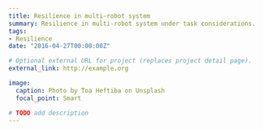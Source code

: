 ```yaml
---
title: Resilience in multi-robot system
summary: Resilience in multi-robot system under task considerations.
tags:
- Resilience
date: "2016-04-27T00:00:00Z"

# Optional external URL for project (replaces project detail page).
external_link: http://example.org

image:
  caption: Photo by Toa Heftiba on Unsplash
  focal_point: Smart

# TODO add description
---
```

